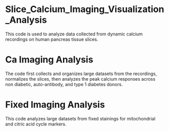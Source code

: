 # Slice_Calcium_Imaging_Visualization_Analysis
This code is used to analyze data collected from dynamic calcium recordings on human pancreas tissue slices. 
# Ca Imaging Analysis 
The code first collects and organizes large datasets from the recordings, normalizes the slices, then analyzes the peak calcium responses across non diabetic, auto-antibody, and type 1 diabetes donors. 
# Fixed Imaging Analysis 
This code analyzes large datasets from fixed stainings for mitochondrial and citric acid cycle markers. 
